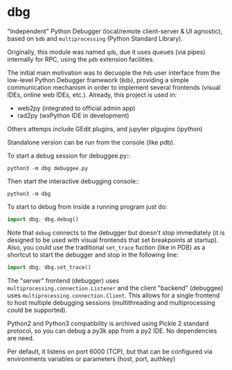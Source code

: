 dbg
===

"Independent" Python Debugger (local/remote client-server & UI agnostic), based on `bdb` and `multiprocessing` (Python Standard Library).

Originally, this module was named `qdb`, due it uses queues (via pipes) internally for RPC, using the `pdb` extension facilities.

The initial main motivation was to decuople the `Pdb` user interface from the low-level Python Debugger framework (`Bdb`), providing a simple communication mechanism in order to implement several frontends (visual IDEs, online web IDEs, etc.).
Already, this project is used in:

 * web2py (integrated to official admin app)
 * rad2py (wxPython IDE in development)

Others attemps include GEdit plugins, and jupyter plgugins (ipython)

Standalone version can be run from the console (like pdb).

To start a debug session for debuggee.py::

    python3 -m dbg debuggee.py

Then start the interactive debugging console::

    python3 -m dbg


To start to debug from inside a running program just do:

```python
import dbg; dbg.debug()
```

Note that `debug` connects to the debugger but doesn't stop immediately (it is designed to be used with visual frontends that set breakpoints at startup). 
Also, you could use the traditional `set_trace` fuction (like in PDB) as a shortcut to start the debugger and stop in the following line:

```python
import dbg; dbg.set_trace()
```

The "server" frontend (debugger) uses `multiprocessing.connection.Listener` and the client "backend" (debuggee) uses `multiprocessing.connection.Client`.
This allows for a single frontend to host multiple debugging sessions (multithreading and multiprocessing could be supported).

Python2 and Python3 compatibility is archived using Pickle 2 standard protocol, so you can debug a py3k app from a py2 IDE.
No dependencies are need.

Per default, it listens on port 6000 (TCP), but that can be configured via environments variables or parameters (host, port, authkey)

